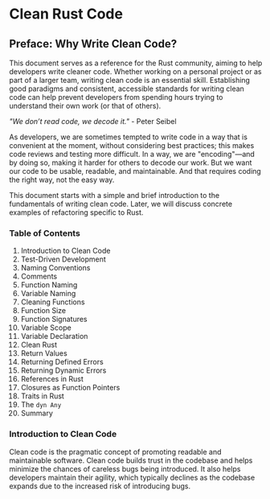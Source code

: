 # Clean Rust Code  

## Preface: Why Write Clean Code?  
This document serves as a reference for the Rust community, aiming to help developers write cleaner code. Whether working on a personal project or as part of a larger team, writing clean code is an essential skill. Establishing good paradigms and consistent, accessible standards for writing clean code can help prevent developers from spending hours trying to understand their own work (or that of others).

*"We don’t read code, we decode it."* - Peter Seibel

As developers, we are sometimes tempted to write code in a way that is convenient at the moment, without considering best practices; this makes code reviews and testing more difficult. In a way, we are "encoding"—and by doing so, making it harder for others to decode our work. But we want our code to be usable, readable, and maintainable. And that requires coding the right way, not the easy way.

This document starts with a simple and brief introduction to the fundamentals of writing clean code. Later, we will discuss concrete examples of refactoring specific to Rust.

### Table of Contents 
1. Introduction to Clean Code  
2. Test-Driven Development  
3. Naming Conventions  
4. Comments  
5. Function Naming  
6. Variable Naming  
7. Cleaning Functions  
8. Function Size  
9. Function Signatures  
10. Variable Scope  
11. Variable Declaration  
12. Clean Rust  
13. Return Values  
14. Returning Defined Errors  
15. Returning Dynamic Errors  
16. References in Rust  
17. Closures as Function Pointers  
18. Traits in Rust  
19. The `dyn Any`  
20. Summary

### Introduction to Clean Code  
Clean code is the pragmatic concept of promoting readable and maintainable software. Clean code builds trust in the codebase and helps minimize the chances of careless bugs being introduced. It also helps developers maintain their agility, which typically declines as the codebase expands due to the increased risk of introducing bugs.